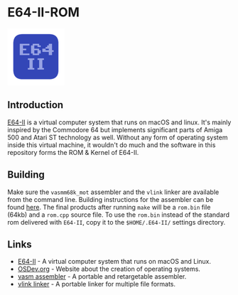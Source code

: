 # E64-II-ROM
![E64](./docs/E64-II_icon.png)
## Introduction
[E64-II](https://github.com/elmerucr/E64-II) is a virtual computer system that runs on macOS and linux. It's mainly inspired by the Commodore 64 but implements significant parts of Amiga 500 and Atari ST technology as well. Without any form of operating system inside this virtual machine, it wouldn't do much and the software in this repository forms the ROM & Kernel of E64-II.
## Building
Make sure the `vasmm68k_mot` assembler and the `vlink` linker are available from the command line. Building instructions for the assembler can be found [here](http://sun.hasenbraten.de/vasm/index.php?view=compile). The final products after running `make` will be a `rom.bin` file (64kb) and a `rom.cpp` source file. To use the `rom.bin` instead of the standard rom delivered with `E64-II`, copy it to the `$HOME/.E64-II/` settings directory.
## Links
* [E64-II](https://github.com/elmerucr/E64-II) - A virtual computer system that runs on macOS and Linux.
* [OSDev.org](https://wiki.osdev.org/Main_Page) - Website about the creation of operating systems.
* [vasm assembler](http://sun.hasenbraten.de/vasm/) - A portable and retargetable assembler.
* [vlink linker](http://sun.hasenbraten.de/vlink/) - A portable linker for multiple file formats.
